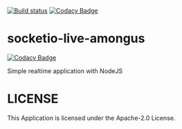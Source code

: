 [![Build status](https://api.travis-ci.org/nejdetkadir/socketio-live-amongus.svg)](https://api.travis-ci.org/nejdetkadir/socketio-live-amongus)
[![Codacy Badge](https://api.codacy.com/project/badge/Grade/d06472c8f6954e30a8be9858f86611c3)](https://app.codacy.com/gh/nejdetkadir/socketio-live-amongus?utm_source=github.com&utm_medium=referral&utm_content=nejdetkadir/socketio-live-amongus&utm_campaign=Badge_Grade)
# socketio-live-amongus

[![Codacy Badge](https://api.codacy.com/project/badge/Grade/d06472c8f6954e30a8be9858f86611c3)](https://app.codacy.com/gh/nejdetkadir/socketio-live-amongus?utm_source=github.com&utm_medium=referral&utm_content=nejdetkadir/socketio-live-amongus&utm_campaign=Badge_Grade)

Simple realtime application with NodeJS

# LICENSE
This Application is licensed under the  Apache-2.0 License.